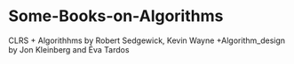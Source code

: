 # Some-Books-on-Algorithms
CLRS + Algorithhms by Robert Sedgewick, Kevin Wayne +Algorithm_design by Jon Kleinberg and Éva Tardos
